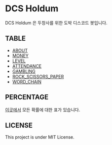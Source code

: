 # DCS Holdum

DCS Holdum 은 두창사를 위한 도박 디스코드 봇입니다.

## TABLE

- [ABOUT](docs/README.md)
- [MONEY](docs/MONEY.md)
- [LEVEL](docs/LEVEL.md)
- [ATTENDANCE](docs/ATTENDANCE.md)
- [GAMBLING](docs/GAMBLING.md)
- [ROCK_SCISSORS_PAPER](docs/ROCK_SCISSORS_PAPER.md)
- [WORD_CHAIN](docs/WORD_CHAIN.md)

## PERCENTAGE

[이곳에서](PERCENTAGE.md) 모든 확률에 대한 표가 있습니다.

## LICENSE

This project is under MIT License.
